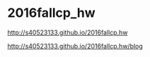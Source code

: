 # 2016fallcp_hw

http://s40523133.github.io/2016fallcp.hw

http://s40523133.github.io/2016fallcp.hw/blog
